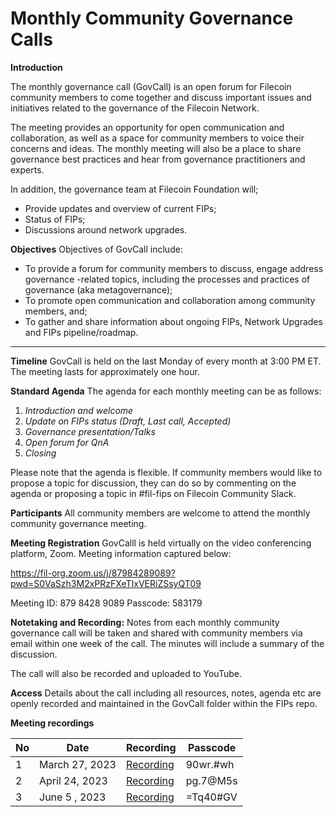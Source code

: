 # Monthly Community Governance Calls 

**Introduction**

The monthly governance call (GovCall) is an open forum for Filecoin community members to come together and discuss important issues and initiatives related to the governance of the Filecoin Network. 

The meeting provides an opportunity for open communication and collaboration, as well as a space for community members to voice their concerns and ideas. The monthly meeting will also be a place to share governance best practices and hear from governance practitioners and experts. 

In addition, the governance team at Filecoin Foundation will; 
* Provide updates and overview of current FIPs;
* Status of FIPs; 
* Discussions around network upgrades. 

**Objectives**
Objectives of GovCall include:  

* To provide a forum for community members to discuss, engage address governance -related topics, including the processes and practices of governance (aka metagovernance);
* To promote open communication and collaboration among community members, and;
* To gather and share information about ongoing FIPs, Network Upgrades and FIPs pipeline/roadmap.

---
**Timeline**
GovCall is held on the last Monday of every month at 3:00 PM ET. The meeting lasts for approximately one hour.

**Standard Agenda**
The agenda for each monthly meeting can be as follows:

1. *Introduction and welcome*
1. *Update on FIPs status (Draft, Last call, Accepted)*
1. *Governance presentation/Talks*
1. *Open forum for QnA*
1. *Closing*

Please note that the agenda is flexible.  If community members would like to propose a topic for discussion, they can do so by commenting on the agenda or proposing a topic in #fil-fips on Filecoin Community Slack. 

**Participants**
All community members are welcome to attend the monthly community governance meeting. 

**Meeting Registration**
GovCalll is held virtually on the video conferencing platform, Zoom. Meeting  information captured below: 

https://fil-org.zoom.us/j/87984289089?pwd=S0VaSzh3M2xPRzFXeTIxVERiZSsyQT09

Meeting ID: 879 8428 9089
Passcode: 583179

**Notetaking and Recording:** 
Notes from each monthly community governance call will be taken and shared with community members via email within one week of the call. The minutes will include a summary of the discussion. 

The call will also be recorded and uploaded to YouTube. 

**Access**
Details about the call including all resources, notes, agenda etc are openly recorded and maintained in the GovCall folder within the FIPs repo. 



**Meeting recordings** 

| No    | Date   | Recording | Passcode |
| ---   | ----   | --------- | -------- |
|   1   | March 27, 2023     | [Recording](https://fil-org.zoom.us/rec/share/fLp_p8KlbvasrWEK795BTjJ0_sy5qwNhtKsf0sOq973zVEnbW39TbT3KWbK0wuWn.Ai4lNDLBsMJbonWs)      | 90wr.#wh     |
|   2   | April 24, 2023     | [Recording](https://fil-org.zoom.us/rec/share/JFGDiDU1By9kFTZuT3eFecFX0bk_-VdTaNZdjSf-8TRzbEilYbuvrguAM3sSKGM2.vPf4KlhScZVd1Qko)      | pg.7@M5s   |
|   3   | June 5  , 2023     | [Recording](https://fil-org.zoom.us/rec/share/2ta_8RrWFMs8gagcTDWKZ0Za9-Ahrtj_kgc7Cvvk7vFiUC3IA8fuZUHiYwx-UVCJ.oD1vBqZAMW1U3Wap)      | =Tq40#GV  |

